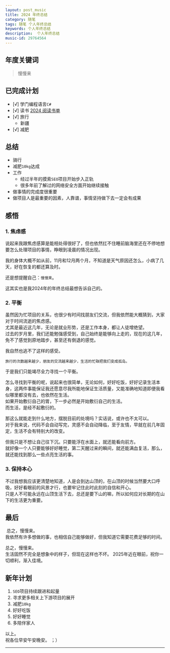 ```yaml
---
layout: post_music  
title: 2024 年终总结
category: 随笔  
tags: 随笔 个人年终总结  	
keywords: 个人年终总结 
description:  个人年终总结 
music-id: 29764564
---
```


## 年度关键词

> 慢慢来

## 已完成计划

- [√] 学门编程语言`C#`
- [√] 读书 [2024 阅读书单](/2024/12/31/Book-List-2024)
- [√] 旅行
  - 新疆
- [√] 减肥

## 总结

- 骑行
- 减肥`10kg`达成
- 工作
  - 经过半年的摸索`SEO`项目开始步入正轨
  - 很多年前了解过的网络安全方面开始继续接触
- 做事情的完成度很重要
- 做项目人是最重要的因素，人靠谱，事情坚持做下去一定会有成果

## 感悟

### 1. 焦虑感

  说起来我跟焦虑感算是能相处得很好了，但也依然扛不住睡前脑海里还在不停地想要怎么处理项目的事情，睁眼到凌晨的情况出现。

  我的身体大概不如从前，11月和12月两个月，不知道是天气原因还怎么，小病了几天，好在恢复的都还算及时。

  还是想提醒自己：`慢慢来`。

  这其实也是我2024年的年终总结最想告诉自己的。

### 2. 平衡

  虽然因为忙项目的关系，也很少有时间找朋友们交流，但我依然能大概猜到，大家对于时间流逝的焦虑感。  
  尤其是最近这几年，无论是就业形势，还是工作本身，都让人徒增绝望。  
  过去的岁月里，我们还能勉强感受到，自己始终是能够向上走的，现在的这几年，免不了感觉到原地踏步，甚至还有倒退的感觉。  

  我自然也逃不了这样的感受。  

  `旅行的次数越来越少，朋友的交流越来越少，生活的忙碌把我们变成孤岛。`

  于是我们只能竭尽全力寻找一个平衡。  

  怎么寻找到平衡的呢，说起来也很简单，无论如何，好好吃饭，好好记录生活本身，这两件事能保证我还愿意尽我所能地保证生活质量，又能准确地知道即便我看似哪里都没有去，也依然在生活。  
  如果开始敷衍自己的胃，下一步必然是开始敷衍自己的生活。  
  而生活，是经不起敷衍的。  

  那这么就能走到什么地方，摆脱目前的处境吗？实话说，或许也不太可以。  
  对于我来说，代码不会自动写完，灵感不会自动降临，至于友情，早就在前几年固定，生活不会有特别大的改变。  
  
  但我只是不想让自己往下沉。只要能浮在水面上，就还能看向前方。  
  就好像一个人只要能够好好睡觉，第二天醒过来的瞬间，就还能满血复活，那么，就还能找到那么一些点亮生活的事。

### 3. 保持本心

  不过我想我应该更清楚地知道，人是会到达山顶的，在山顶的时候当然要大口呼吸，好好看眼前的风景才行，也要牢记住此时此刻的自信和开心。  
  只是人不可能永远在山顶生活下去，总还是要下山的嘛，所以如何应对长期的在山下的生活更为重要。

## 最后

   总之，慢慢来。  
   我依然有许多想做的事，也相信自己能够做好，但我知道它需要花费足够的时间。

   总之，慢慢来。  
   生活固然不完全是想象中的样子，但现在这样也不坏。 2025年近在眼前，祝你一切顺利，渐入佳境。

## 新年计划

  1. `SEO`项目持续跟进和起量
  2. 寻求更多相关上下游项目的展开
  3. 减肥`10kg`
  4. 好好吃饭
  5. 好好睡觉
  6. 多陪伴家人
  
  以上。  
  祝各位早安午安晚安。
  ；）

---
